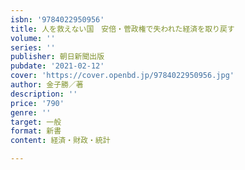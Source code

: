 ```yaml
---
isbn: '9784022950956'
title: 人を救えない国　安倍・菅政権で失われた経済を取り戻す
volume: ''
series: ''
publisher: 朝日新聞出版
pubdate: '2021-02-12'
cover: 'https://cover.openbd.jp/9784022950956.jpg'
author: 金子勝／著
description: ''
price: '790'
genre: ''
target: 一般
format: 新書
content: 経済・財政・統計

---
```

